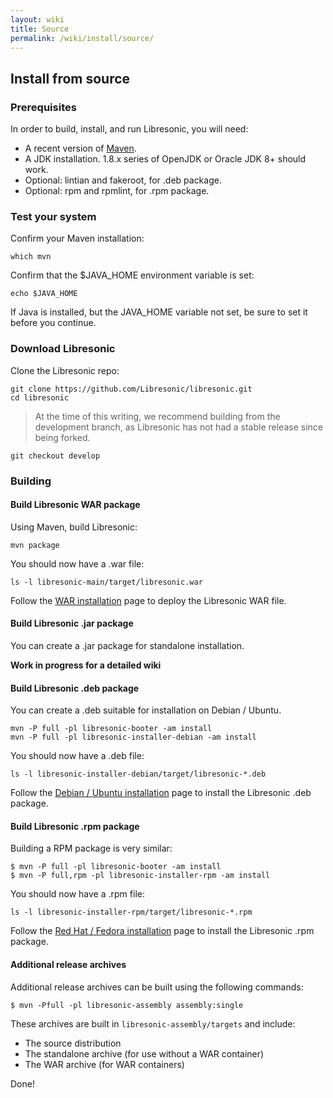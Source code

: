 ```yaml
---
layout: wiki
title: Source
permalink: /wiki/install/source/
---
```

## Install from source

### Prerequisites

In order to build, install, and run Libresonic, you will need:
* A recent version of [Maven](http://maven.apache.org/).
* A JDK installation. 1.8.x series of OpenJDK or Oracle JDK 8+ should work.
* Optional: lintian and fakeroot, for .deb package.
* Optional: rpm and rpmlint, for .rpm package.

### Test your system

Confirm your Maven installation:

```
which mvn
```

Confirm that the $JAVA_HOME environment variable is set:

```
echo $JAVA_HOME
```

If Java is installed, but the JAVA_HOME variable not set, be sure to set it before you continue.

### Download Libresonic

Clone the Libresonic repo:

```
git clone https://github.com/Libresonic/libresonic.git
cd libresonic
```

> At the time of this writing, we recommend building from the development branch, as Libresonic has not had a stable release since being forked.
```
git checkout develop
```

### Building

#### Build Libresonic WAR package

Using Maven, build Libresonic:

```
mvn package
```

You should now have a .war file:

```
ls -l libresonic-main/target/libresonic.war
```

Follow the [WAR installation](/wiki/install/war) page to deploy the Libresonic WAR file.

#### Build Libresonic .jar package

You can create a .jar package for standalone installation.

**Work in progress for a detailed wiki**


#### Build Libresonic .deb package

You can create a .deb suitable for installation on Debian / Ubuntu.

```
mvn -P full -pl libresonic-booter -am install
mvn -P full -pl libresonic-installer-debian -am install
```

You should now have a .deb file:

```
ls -l libresonic-installer-debian/target/libresonic-*.deb
```

Follow the [Debian / Ubuntu installation](/wiki/install/deb) page to install the Libresonic .deb package.

#### Build Libresonic .rpm package

Building a RPM package is very similar:

```
$ mvn -P full -pl libresonic-booter -am install
$ mvn -P full,rpm -pl libresonic-installer-rpm -am install
```

You should now have a .rpm file:

```
ls -l libresonic-installer-rpm/target/libresonic-*.rpm
```

Follow the [Red Hat / Fedora installation](/wiki/install/rpm) page to install the Libresonic .rpm package.

#### Additional release archives

Additional release archives can be built using the following commands:

```
$ mvn -Pfull -pl libresonic-assembly assembly:single
```

These archives are built in `libresonic-assembly/targets` and include:

* The source distribution
* The standalone archive (for use without a WAR container)
* The WAR archive (for WAR containers)

Done!

